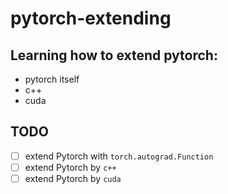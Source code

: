 # pytorch-extending
## Learning how to extend pytorch:
- pytorch itself
- c++
- cuda

## TODO
- [ ] extend Pytorch with `torch.autograd.Function`
- [ ] extend Pytorch by `c++`
- [ ] extend Pytorch by `cuda`
